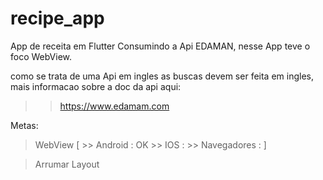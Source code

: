 # recipe_app

App de receita em Flutter Consumindo a Api EDAMAN, nesse App teve o foco WebView. 

como se trata de uma Api em ingles as buscas devem ser feita em ingles, mais informacao sobre a doc da api aqui:
>> https://www.edamam.com

Metas: 
 > WebView [
    >> Android : OK
    >> IOS : 
    >> Navegadores :
   ]
   
 > Arrumar Layout  
   
